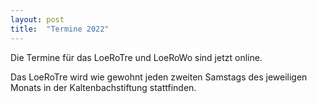 ```yaml
---
layout: post
title:  "Termine 2022"
---
```

Die Termine für das LoeRoTre und LoeRoWo sind jetzt online. 

Das LoeRoTre wird wie gewohnt jeden zweiten Samstags des jeweiligen Monats in der Kaltenbachstiftung stattfinden.
